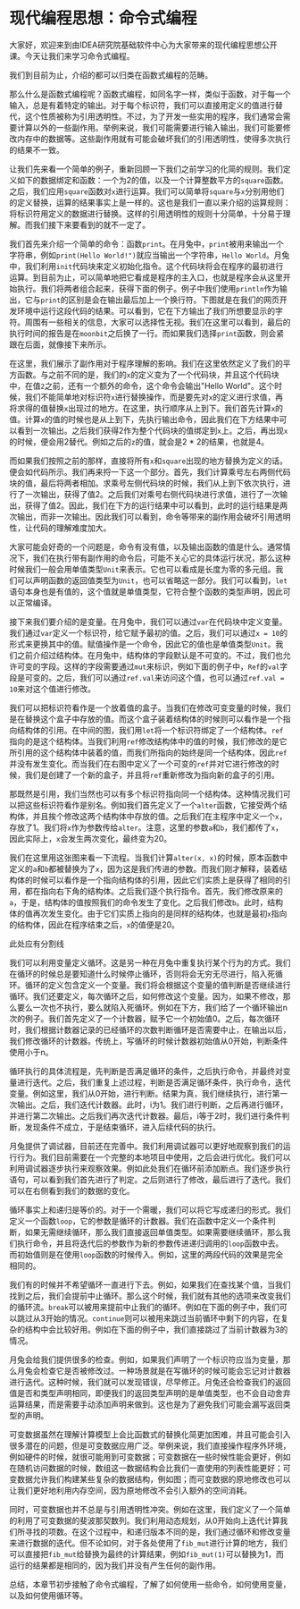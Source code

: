 # 现代编程思想：命令式编程

大家好，欢迎来到由IDEA研究院基础软件中心为大家带来的现代编程思想公开课。今天让我们来学习命令式编程。

我们到目前为止，介绍的都可以归类在函数式编程的范畴。

那么什么是函数式编程呢？函数式编程，如同名字一样，类似于函数，对于每一个输入，总是有着特定的输出。对于每个标识符，我们可以直接用定义的值进行替代，这个性质被称为引用透明性。不过，为了开发一些实用的程序，我们通常会需要计算以外的一些副作用。举例来说，我们可能需要进行输入输出，我们可能要修改内存中的数据等。这些副作用就有可能会破坏我们的引用透明性，使得多次执行的结果不一致。

让我们先来看一个简单的例子，重新回顾一下我们之前学习的化简的规则。我们定义如下的数据绑定和函数：一个为2的值，以及一个计算整数平方的`square`函数。之后，我们应用`square`函数对`x`进行运算。我们可以简单将`square`与`x`分别用他们的定义替换，运算的结果事实上是一样的。这也是我们一直以来介绍的运算规则：将标识符用定义的数据进行替换。这样的引用透明性的规则十分简单，十分易于理解。而我们接下来要看到的就不一定了。

我们首先来介绍一个简单的命令：函数`print`。在月兔中，`print`被用来输出一个字符串，例如`print(Hello World!")`就应当输出一个字符串，`Hello World`。月兔中，我们利用`init`代码块来定义初始化指令。这个代码块将会在程序的最初进行运算。到目前为止，可以简单地把它看成是程序的主入口，也就是程序会从这里开始执行。我们将两者组合起来，获得下面的例子。例子中我们使用`println`作为输出，它与`print`的区别是会在输出最后加上一个换行符。下图就是在我们的网页开发环境中运行这段代码的结果。可以看到，它在下方输出了我们所想要显示的字符。周围有一些相关的信息，大家可以选择性无视。我们在这里可以看到，最后的执行时间的报告是在`moonbit`之后换了一行。而如果我们选择`print`函数，则会紧跟在后面，就像接下来所示。

在这里，我们展示了副作用对于程序理解的影响。我们在这里依然定义了我们的平方函数。与之前不同的是，我们的`x`的定义变为了一个代码块，并且这个代码块中，在值`2`之前，还有一个额外的命令，这个命令会输出"Hello World"。这个时候，我们不能简单地对标识符`x`进行替换操作，而是要先对`x`的定义进行求值，再将求得的值替换`x`出现过的地方。在这里，执行顺序从上到下。我们首先计算`x`的值。计算`x`的值的时候也是从上到下，先执行输出命令，因此我们在下方结果中可以看到一次输出。之后我们获得2作为整个代码块的值绑定到`x`上。之后，再出现`x`的时候，便会用2替代。例如之后的`z`的值，就会是2 * 2的结果，也就是4。

而如果我们按照之前的那样，直接将所有`x`和`square`出现的地方替换为定义的话。便会如代码所示。我们再来捋一下这一个部分。首先，我们计算乘号左右两侧代码块的值，最后将两者相加。求乘号左侧代码块的时候，我们从上到下依次执行，进行了一次输出，获得了值2。之后我们对乘号右侧代码块进行求值，进行了一次输出，获得了值2。因此，我们在下方的运行结果中可以看到，此时的运行结果是两次输出，而非一次输出。因此我们可以看到，命令等带来的副作用会破坏引用透明性，让代码的理解难度加大。

大家可能会好奇的一个问题是，命令有没有值，以及输出函数的值是什么。通常情况下，我们在执行带有副作用的命令后，可能不关心它的具体运行状况，那么这种时候我们一般会用单值类型`Unit`来表示。它也可以看成是长度为零的多元组。我们可以声明函数的返回值类型为`Unit`，也可以省略这一部分。我们可以看到，`let`语句本身也是有值的，这个值就是单值类型，它符合整个函数的类型声明，因此可以正常编译。

接下来我们要介绍的是变量。在月兔中，我们可以通过`var`在代码块中定义变量。我们通过`var`定义一个标识符，给它赋予最初的值。之后，我们可以通过`x = 10`的形式来更换其中的值。赋值操作是一个命令，因此它的值也是单值类型`Unit`。我们之前介绍过结构体。在月兔中，结构体的字段默认是不可变的。不过，我们也允许可变的字段。这样的字段需要通过`mut`来标识，例如下面的例子中，`Ref`的`val`字段是可变的。之后，我们可以通过`ref.val`来访问这个值，也可以通过`ref.val = 10`来对这个值进行修改。

我们可以把标识符看作是一个放着值的盒子。当我们在修改可变变量的时候，我们是在替换这个盒子中存放的值。而这个盒子装着结构体的时候则可以看作是一个指向结构体的引用。在中间的图，我们用`let`将一个标识符绑定了一个结构体。`ref`指向的是这个结构体。当我们利用`ref`修改结构体中的值的时候，我们修改的是它所引用的这个结构体中装着的值，而我们所指向的始终是同一个结构体，因此`ref`并没有发生变化。而当我们在右图中定义了一个可变的`ref`并对它进行修改的时候，我们是创建了一个新的盒子，并且将`ref`重新修改为指向新的盒子的引用。

那既然是引用，我们当然也可以有多个标识符指向同一个结构体。这种情况我们可以把这些标识符看作是别名。例如我们首先定义了一个`alter`函数，它接受两个结构体，并且挨个修改这两个结构体中存放的值。之后我们在主程序中定义一个`x`，存放了1。我们将`x`作为参数传给`alter`。注意，这里的参数`a`和`b`，我们都传了`x`，因此实际上，`x`会发生两次变化，最终变为20。

我们在这里用这张图来看一下流程。当我们计算`alter(x, x)`的时候，原本函数中定义的`a`和`b`都被替换为了`x`，因为这是我们传进的参数。而我们刚才解释，装着结构体的时候可以看作是一个指向结构体的引用，因此它们实质上是获得了相同的引用，都在指向右下角的结构体。之后我们逐个执行指令。首先，我们修改原来的`a`，于是，结构体的值按照我们的命令发生了变化。之后我们修改`b`。此时，结构体的值再次发生变化。由于它们实质上指向的是同样的结构体，也就是最初`x`指向的结构体，因此在程序结束之后，`x`的值便是20。

此处应有分割线

我们可以利用变量定义循环。这是另一种在月兔中重复执行某个行为的方式。我们在循环的时候总是要知道什么时候停止循环，否则将会无穷无尽进行，陷入死循环。循环的定义包含定义一个变量。我们将会根据这个变量的值判断是否继续进行循环。我们还要定义，每次循环之后，如何修改这个变量。因为，如果不修改，那么要么一次也不执行，要么就陷入死循环。例如在下方，我们给了一个循环输出n次的例子。我们首先定义了一个计数器，赋予它一个初始值0。之后，每次循环时，我们根据计数器记录的已经循环的次数判断循环是否需要中止，在输出以后，我们修改循环的计数器。传统上，写循环的时候计数器初始值从0开始，判断条件使用小于n。

循环执行的具体流程是，先判断是否满足循环的条件，之后执行命令，并最终对变量进行迭代。之后，我们重复上述过程，判断是否满足循环条件，执行命令，迭代变量。例如这里，我们从0开始，进行判断。结果为真，我们继续执行，进行第一次输出。之后，我们迭代计数器。此时，i为1。我们进行判断，之后再进行循环，并进行第二次输出。之后我们再次迭代计数器。最后，i等于2时，我们进行条件判断，发现条件不成立，于是结束循环，进入后续代码的执行。

月兔提供了调试器，目前还在完善中。我们利用调试器可以更好地观察到我们的运行行为。我们目前需要在一个完整的本地项目中使用，之后会进行优化。我们可以利用调试器逐步执行来观察效果。例如此处我们在循环前添加断点。我们逐步执行语句，可以看到我们首先进行了判定。之后则进行了修改，最后进行了迭代。我们可以在右侧看到我们的数据的变化。

循环事实上和递归是等价的。对于一个需暖，我们可以将它写成递归的形式。我们定义一个函数`loop`，它的参数是循环的计数器。我们在函数中定义一个条件判断，如果无需继续循环，那么我们直接返回单值类型。如果需要继续循环，那么我们执行命令，并且将迭代后的参数作为新的参数传进递归调用的`loop`函数中去。而初始值则是在使用`loop`函数的时候传入。例如，这里的两段代码的效果是完全相同的。

我们有的时候并不希望循环一直进行下去。例如，如果我们在查找某个值，当我们找到之后，我们会提前中止循环。那么这个时候，我们就有其他的选项来改变我们的循环流。`break`可以被用来提前中止我们的循环。例如在下面的例子中，我们可以跳过从3开始的情况。`continue`则可以被用来跳过当前循环中剩下的内容，在复杂的结构中会比较好用。例如在下面的例子中，我们直接跳过了当前计数器为3的情况。

月兔会给我们提供很多的检查。例如，如果我们声明了一个标识符应当为变量，那么月兔会检查它是否被修改过。一种场景就是在写循环的时候可能会忘记对计数器进行迭代。这种时候，我们就可以发现错误，尽早修正。月兔还会检查我们的返回值是否和类型声明相同，即便我们的返回类型声明的是单值类型，也不会自动舍弃运算结果，而是需要手动添加声明来做到。这也是为了避免我们可能会漏写返回类型的声明。

可变数据虽然在理解计算模型上会比函数式的替换化简更加困难，并且可能会引入很多潜在的问题，但是可变数据应用广泛。举例来说，我们直接操作程序外环境，例如硬件的时候，就很可能用到可变数据；可变数据在一些时候性能会更好，例如在随机访问数据的时候，数组这一数据结构会比我们一直使用的列表性能更好；可变数据允许我们构建某些复杂的数据结构，例如图；而可变数据的原地修改也可以让我们更好地利用内存空间，因为原地修改不会引入额外的空间消耗。

同时，可变数据也并不总是与引用透明性冲突。例如在这里，我们定义了一个简单的利用了可变数据的斐波那契数列。我们利用动态规划，从0开始向上迭代计算我们所寻找的项数。在这个过程中，和递归版本不同的是，我们通过循环和修改变量来进行数据的迭代。但不论如何，对于各处使用了`fib_mut`进行计算的地方，我们可以直接把`fib_mut`给替换为最终的计算结果，例如`fib_mut(1)`可以替换为1，而运行的结果都是相同的，因为我们并没有产生任何的副作用。

总结，本章节初步接触了命令式编程，了解了如何使用一些命令，如何使用变量，以及如何使用循环等。
